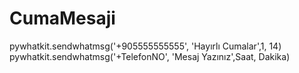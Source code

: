 # CumaMesaji

pywhatkit.sendwhatmsg('+905555555555', 'Hayırlı Cumalar',1, 14)
pywhatkit.sendwhatmsg('+TelefonNO', 'Mesaj Yazınız',Saat, Dakika)
